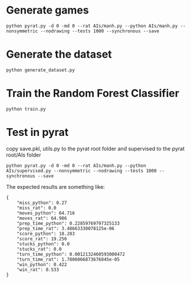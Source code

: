 # Generate games

```
python pyrat.py -d 0 -md 0 --rat AIs/manh.py --python AIs/manh.py --nonsymmetric --nodrawing --tests 1000 --synchronous --save
```

# Generate the dataset

```
python generate_dataset.py
```

# Train the Random Forest Classifier

```
python train.py
```

# Test in pyrat

copy save.pkl, utils.py to the pyrat root folder and supervised to the pyrat root/AIs folder

```
python pyrat.py -d 0 -md 0 --rat AIs/manh.py --python AIs/supervised.py --nonsymmetric --nodrawing --tests 1000 --synchronous --save
```

The expected results are something like:

```
{
	"miss_python": 0.27
	"miss_rat": 0.0
	"moves_python": 64.716
	"moves_rat": 64.986
	"prep_time_python": 0.22859769797325133
	"prep_time_rat": 3.48663330078125e-06
	"score_python": 18.283
	"score_rat": 19.256
	"stucks_python": 0.0
	"stucks_rat": 0.0
	"turn_time_python": 0.0012132460593000472
	"turn_time_rat": 1.7806066873676845e-05
	"win_python": 0.422
	"win_rat": 0.533
}
```
